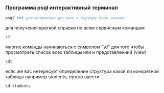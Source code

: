### Программа psql интерактивный терминал 
``````bash
psql ### для получения доступа к серверу базы данных 
``````
для получения краткой справки по всем сервисным командам 
``````bash
\?
``````
многие команды начинаються с символом "\d" для того чтобы просмотреть список всех таблицы или и представленний (view)
``````bash
\dt
``````
еcлс же вас интересует определение структура  какой ли конкретной таблицы например students, нужно ввести
```bash
\d students
```
